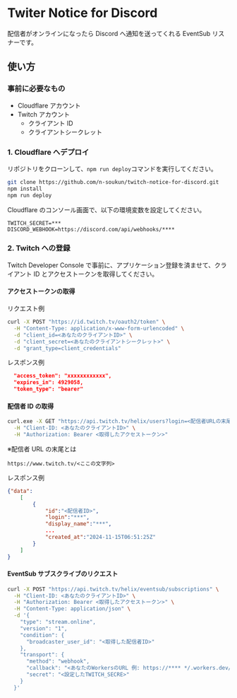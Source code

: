 # Twiter Notice for Discord

配信者がオンラインになったら Discord へ通知を送ってくれる EventSub リスナーです。

## 使い方

### 事前に必要なもの

- Cloudflare アカウント
- Twitch アカウント
  - クライアント ID
  - クライアントシークレット

### 1. Cloudflare へデプロイ

リポジトリをクローンして、`npm run deploy`コマンドを実行してください。

```bash
git clone https://github.com/n-soukun/twitch-notice-for-discord.git
npm install
npm run deploy
```

Cloudflare のコンソール画面で、以下の環境変数を設定してください。

```
TWITCH_SECRET=***
DISCORD_WEBHOOK=https://discord.com/api/webhooks/****
```

### 2. Twitch への登録

Twitch Developer Console で事前に、アプリケーション登録を済ませて、クライアント ID とアクセストークンを取得してください。

#### アクセストークンの取得

リクエスト例

```bash
curl -X POST "https://id.twitch.tv/oauth2/token" \
  -H "Content-Type: application/x-www-form-urlencoded" \
  -d "client_id=<あなたのクライアントID>" \
  -d "client_secret=<あなたのクライアントシークレット>" \
  -d "grant_type=client_credentials"
```

レスポンス例

```json
  "access_token": "xxxxxxxxxxxx",
  "expires_in": 4929058,
  "token_type": "bearer"
```

#### 配信者 ID の取得

```bash
curl.exe -X GET "https://api.twitch.tv/helix/users?login=<配信者URLの末尾>" \
  -H "Client-ID: <あなたのクライアントID>" \
  -H "Authorization: Bearer <取得したアクセストークン>"
```

※配信者 URL の末尾とは

```
https://www.twitch.tv/<ここの文字列>
```

レスポンス例

```json
{"data":
    [
        {
            "id":"<配信者ID>",
            "login":"***",
            "display_name":"***",
            ...
            "created_at":"2024-11-15T06:51:25Z"
        }
    ]
}
```

#### EventSub サブスクライブのリクエスト

```bash
curl -X POST "https://api.twitch.tv/helix/eventsub/subscriptions" \
  -H "Client-ID: <あなたのクライアントID>" \
  -H "Authorization: Bearer <取得したアクセストークン>" \
  -H "Content-Type: application/json" \
  -d '{
    "type": "stream.online",
    "version": "1",
    "condition": {
      "broadcaster_user_id": "<取得した配信者ID>"
    },
    "transport": {
      "method": "webhook",
      "callback": "<あなたのWorkersのURL 例: https://**** */.workers.dev/eventsub/>",
      "secret": "<設定したTWITCH_SECRE>"
    }
  }'
```
